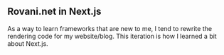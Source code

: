 ## Rovani.net in Next.js

As a way to learn frameworks that are new to me, I tend to rewrite the rendering code for my website/blog. This iteration is how I learned a bit about Next.js.
